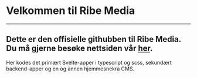 # Velkommen til Ribe Media
---
Dette er den offisielle githubben til Ribe Media.
Du må gjerne besøke nettsiden vår [her](https://ribemedia.no).
---

Her kodes det primært Svelte-apper i typescript og scss, sekundært backend-apper og en og annen hjemmesnekra CMS.  
